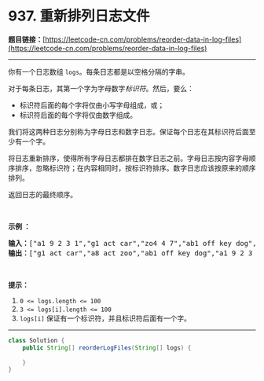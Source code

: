 # 937. 重新排列日志文件

**题目链接：**[https://leetcode-cn.com/problems/reorder-data-in-log-files](https://leetcode-cn.com/problems/reorder-data-in-log-files)

---

<div class="content__1Y2H">
 <div class="notranslate">
  <p>你有一个日志数组 <code>logs</code>。每条日志都是以空格分隔的字串。</p> 
  <p>对于每条日志，其第一个字为字母数字<em>标识符</em>。然后，要么：</p> 
  <ul> 
   <li>标识符后面的每个字将仅由小写字母组成，或；</li> 
   <li>标识符后面的每个字将仅由数字组成。</li> 
  </ul> 
  <p>我们将这两种日志分别称为字母日志和数字日志。保证每个日志在其标识符后面至少有一个字。</p> 
  <p>将日志重新排序，使得所有字母日志都排在数字日志之前。字母日志按内容字母顺序排序，忽略标识符；在内容相同时，按标识符排序。数字日志应该按原来的顺序排列。</p> 
  <p>返回日志的最终顺序。</p> 
  <p>&nbsp;</p> 
  <p><strong>示例 ：</strong></p> 
  <pre class="language-text"><strong>输入：</strong>["a1 9 2 3 1","g1 act car","zo4 4 7","ab1 off key dog","a8 act zoo"]
<strong>输出：</strong>["g1 act car","a8 act zoo","ab1 off key dog","a1 9 2 3 1","zo4 4 7"]
</pre> 
  <p>&nbsp;</p> 
  <p><strong>提示：</strong></p> 
  <ol> 
   <li><code>0 &lt;= logs.length &lt;= 100</code></li> 
   <li><code>3 &lt;= logs[i].length &lt;= 100</code></li> 
   <li><code>logs[i]</code>&nbsp;保证有一个标识符，并且标识符后面有一个字。</li> 
  </ol> 
 </div>
</div>

---

```java
class Solution {
    public String[] reorderLogFiles(String[] logs) {
        
    }
}
```